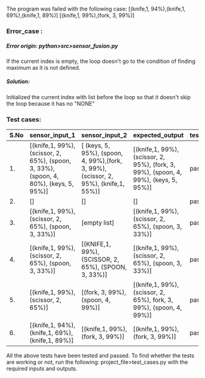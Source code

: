 The program was failed with the following case:
[(knife,1, 94%),(knife,1, 69%),(knife,1, 89%)]
[(knife,1, 99%),(fork, 3, 99%)]
### Error_case :
##### Error origin: python>src>sensor_fusion.py
If the current index is empty, the loop doesn't go to the condition of finding maximum as it is not defined.
##### Solution: 
Initialized the current index with list before the loop so that it doesn't skip the loop because it has no "NONE"

### Test cases:
| S.No  | sensor_input_1  | sensor_input_2  | expected_output | test_case  |
|---|---|---| --- | --- |
| 1. | [(knife,1, 99%), (scissor, 2, 65%), (spoon, 3, 33%), (spoon, 4, 80%), (keys, 5, 95%)]  | [ (keys, 5, 95%), (spoon, 4, 99%),(fork, 3, 99%), (scissor, 2, 95%), (knife,1, 55%)]  | [(knife,1, 99%), (scissor, 2, 95%), (fork, 3, 99%), (spoon, 4, 99%), (keys, 5, 95%)]  | passed |
| 2. | []  |  [] | [] | passed
| 3. |  [(knife,1, 99%), (scissor, 2, 65%), (spoon, 3, 33%)] | [empty list] | [(knife,1, 99%), (scissor, 2, 65%), (spoon, 3, 33%)] | passed |
| 4. | [(knife,1, 99%), (scissor, 2, 65%), (spoon, 3, 33%)] | [(KNIFE,1, 99%), (SCISSOR, 2, 65%), (SPOON, 3, 33%)] | [(knife,1, 99%), (scissor, 2, 65%), (spoon, 3, 33%)] | passed |
| 5. | [(knife,1, 99%), (scissor, 2, 65%)] | [(fork, 3, 99%), (spoon, 4, 99%)] | [(knife,1, 99%), (scissor, 2, 65%), fork, 3, 99%), (spoon, 4, 99%)] | passed |
| 6. | [(knife,1, 94%),(knife,1, 69%),(knife,1, 89%)] | [(knife,1, 99%),(fork, 3, 99%)] | [(knife,1, 99%),(fork, 3, 99%)] | passed |

All the above tests have been tested and passed. To find whether the tests are working or not, run the following:
project_file>test_cases.py
with the required inputs and outputs.

